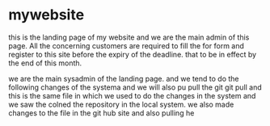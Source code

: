 # mywebsite
this is the landing page of my website and we are the main admin
of this page. All the concerning customers are required to fill the for
form and register to this site before the expiry of the deadline.
that to be in effect by the end of this month.


we are the main sysadmin of the landing page.
and we tend to do the following changes of the systema and we will also pu
pull the git
git pull and this is the same file in which we used to do the changes in
the system and we saw the colned the repository in the local system.
we also made changes to the file in the git hub site and also pulling he

